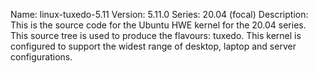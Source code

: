 Name:    linux-tuxedo-5.11
Version: 5.11.0
Series:  20.04 (focal)
Description:
    This is the source code for the Ubuntu HWE kernel for the 20.04 series. This
    source tree is used to produce the flavours: tuxedo.
    This kernel is configured to support the widest range of desktop, laptop and
    server configurations.
